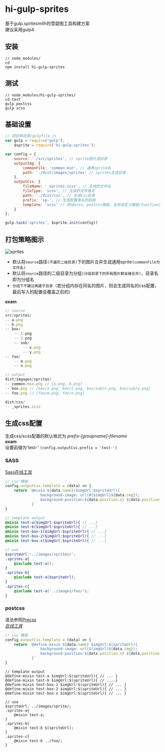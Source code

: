 # hi-gulp-sprites
基于gulp.spritesmith的雪碧图工具构建方案     
建议采用gulp4

## 安装
```
// node_modules/
cd
npm install hi-gulp-sprites
```

## 测试
```
// node_modules/hi-gulp-sprites/
cd test
gulp postcss
gulp scss
```

## 基础设置
```js
// 项目根目录/gulpfile.js
var gulp = require('gulp'),
    $sprite = require('hi-gulp-sprites');

var config = {
    source: './src/sprites', // sprite图片源目录
    outputImg: {
        commonFile: 'common.min', // 通用sprite名
        path: './dist/images/sprites' // sprites生成目录
    },
    outputCss: {
        fileName: '_sprites.scss', // 生成的文件名
        fileType: 'scss', // 生成的文件格式
        path: './dist/css', // 生成css目录
        prefix: 'sp-', // 生成配置类名的前缀
        template: 'scss' // 预设scss、postcss模板，支持自定义模板(function)
    }
};

gulp.task('sprites', $sprite.init(config))
```

## 打包策略图示
![sprites](https://cloud.githubusercontent.com/assets/3962259/15205493/58628638-184a-11e6-8bb7-59e2be0e752e.png)    

- 默认将`source`路径`(不遍历二级目录)`下的图片合并生成通用sprite`(commonFile为文件名)`     
- 默认将`source`路径的二级目录为分组`(分组目录下的所有图片都会被合并)`，目录名即为分组名    
- `分组下不建议再建子目录`（若分组内存在同名的图片，则会生成同名的css配置，最后写入的配置会覆盖之前的）  

**exam**   

```js
// source
src/sprites/
-- a.png
-- b.png
-- box/
    -- 1.png
    -- 2.png
    -- sub/
        -- x.png
        -- y.png
-- foo/
    -- m.png
    -- n.png

// output
dist/imgages/sprites/
-- common.min.png // [a.png, b.png]
-- box.png // [box/1.png, box/2.png, box/sub/x.png, box/sub/y.png]
-- foo.png // [foo/m.png, foo/n.png]

dist/css/
-- _sprites.scss
```

## 生成css配置
生成css/scss配置的默认格式为 *prefix-[groupname]-filename*     
**exam**    
设置前缀为'test-' `(config.outputCss.prefix = 'test-')`

### SASS
[Sass在线工具](http://www.sassmeister.com/)
```js
// css 模板
config.outputCss.template = (data) => {
    return `@mixin ${data.name}($imgUrl:$spriteUrl){
                background-image: url(#{$imgUrl}${data.img});
                background-position:${data.position.x} ${data.position.y};
            }`
}
```
```scss
// template output
@mixin test-a($imgUrl:$spriteUrl){ // ...}
@mixin test-b($imgUrl:$spriteUrl){ // ...}
@mixin test-box-1($imgUrl:$spriteUrl){ // ...}
@mixin test-box-2($imgUrl:$spriteUrl){ // ...}
@mixin test-box-x($imgUrl:$spriteUrl){ // ...}

// use
$spriteUrl:'../images/sprites/';
.sprites-a{
    @include test-a();
}
.sprites-b{
    @include test-a($spriteUrl);
}
.sprites-c{
    @include test-a('../images/foo/');
}
```

### postcss
语法参照[Precss](https://github.com/jonathantneal/precss)    
*[在线工具](http://jonathantneal.github.io/precss/)*
```js
// css 模板
config.outputCss.template = (data) => {
    return `@define-mixin ${data.name} $imgUrl:$(spriteUrl){
                background-image: url($(imgUrl)${data.img});
                background-position:${data.position.x} ${data.position.y};
            }`
}
```
```postcss
// template output
@define-mixin test-a $imgUrl:$(spriteUrl){ // ... }
@define-mixin test-b $imgUrl:$(spriteUrl){ // ... }
@define-mixin test-box-1 $imgUrl:$(spriteUrl){ // ... }
@define-mixin test-box-2 $imgUrl:$(spriteUrl){ // ... }
@define-mixin test-box-x $imgUrl:$(spriteUrl){ // ... }

// use
$spriteUrl: ../images/sprite/;
.sprites-a{
    @mixin test-a;
}
.sprites-b{
    @mixin test-b $(spriteUrl);
}
.sprites-c{
    @mixin test-b ../foo/;
}
```
